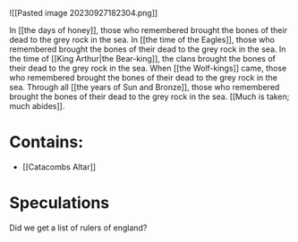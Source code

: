 ![[Pasted image 20230927182304.png]]

In [[the days of honey]], those who remembered brought the bones of their dead to the grey rock in the sea. In [[the time of the Eagles]], those who remembered brought the bones of their dead to the grey rock in the sea. In the time of [[King Arthur|the Bear-king]], the clans brought the bones of their dead to the grey rock in the sea. When [[the Wolf-kings]] came, those who remembered brought the bones of their dead to the grey rock in the sea. Through all [[the years of Sun and Bronze]], those who remembered brought the bones of their dead to the grey rock in the sea. [[Much is taken; much abides]].

# Contains:
- [[Catacombs Altar]]

# Speculations
Did we get a list of rulers of england?